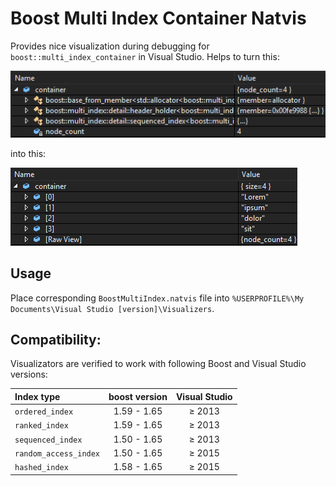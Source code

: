 # Boost Multi Index Container Natvis
Provides nice visualization during debugging for `boost::multi_index_container` in Visual Studio. Helps to turn this:

![Raw View](images/raw_view.png)

into this:

![Refined View](images/natvis.png)

## Usage
Place corresponding `BoostMultiIndex.natvis` file into `%USERPROFILE%\My Documents\Visual Studio [version]\Visualizers`.

## Compatibility:
Visualizators are verified to work with following Boost and Visual Studio versions:

| Index type            | **boost** version | Visual Studio |
|:----------------------|:-----------------:|:-------------:|
| `ordered_index`       | 1.59 - 1.65       | &ge; 2013     |
| `ranked_index`        | 1.59 - 1.65       | &ge; 2013     |
| `sequenced_index`     | 1.50 - 1.65       | &ge; 2013     |
| `random_access_index` | 1.50 - 1.65       | &ge; 2015     |
| `hashed_index`        | 1.58 - 1.65       | &ge; 2015     |
